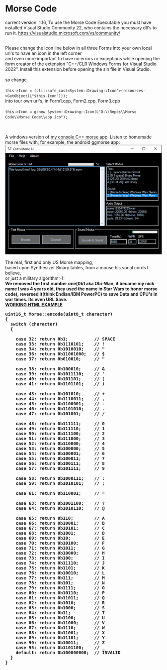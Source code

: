 # Morse Code
current version: 1.16, To use the  Morse Code Executable you must have installed Visual Studio Community 22, who contains the necessary dll's to run it. https://visualstudio.microsoft.com/vs/community/ 

<br>
Please change the Icon line below in all three Forms into your own local url's to have an icon in the left corner
<br> and even more important to have no errors or exceptions while opening the form creator of the extension "C++/CLR Windows Forms for Visual Studio 2022". Install this extension before opening the sln file in Visual Studio.<br><br>
so change <br><code>
this-&gt;Icon = (cli::safe_cast&lt;System::Drawing::Icon^&gt;(resources-&gt;GetObject(L&quot;$this.Icon&quot;)));</code><br>
into tour own url's, in Form1.cpp, Form2.cpp, Form3.cpp<br><code>
this-&gt;Icon = gcnew System::Drawing::Icon(L&quot;D:\\Repos\\Morse Code\\Morse Code\\app.ico&quot;);</code>

<br><br>
A windows version of <a href="https://github.com/RayColt/morse">my console C++ morse app</a>. Listen to homemade morse files with, for example, the android ggmorse app:
<br>
<a href="https://github.com/RayColt/morse/tree/master/cpp"><img src=https://github.com/RayColt/morse/blob/master/cpp/colt-morse.jpg></a>  

The real, first and only US Morse mapping,<br>
      based upon Synthesizer Binary tables, from a mouse his vocal cords I believe,<br>
or just a military  algorithm:-):<br />
        <b>We removed the first number one(0b1 aka Obi-Wan, it became my nick name I was 4 years old, they used the name in Star Wars to honor morse code),
        reversed it(think Endian/IBM PowerPC) 
        to save Data and CPU's in war times. Its even URL Save.<br>
<a href="https://raycolt.github.io/morse/">WORKING HTML EXAMPLE</a><br>
<pre>
uint16_t Morse::encode(uint8_t character) 
{
  switch (character) 
  {
    
    case 32: return 0b1;          // SPACE
    case 33: return 0b1110101;    // !
    case 34: return 0b1010010;    // "
    case 36: return 0b11001000;   // $
    case 37: returm 0b010010;     // "
    
    case 38: return 0b100010;     // &
    case 39: return 0b1011110;    // '
    case 40: return 0b101101;     // (
    case 41: return 0b1101101;    // )

    case 43: return 0b101010;     // +
    case 44: return 0b1110011;    // ,
    case 45: return 0b1100001;    // -
    case 46: return 0b1101010;    // .
    case 47: return 0b101001;     // /

    case 48: return 0b111111;     // 0
    case 49: return 0b111110;     // 1
    case 50: return 0b111100;     // 2
    case 51: return 0b111000;     // 3
    case 52: return 0b110000;     // 4
    case 53: return 0b100000;     // 5
    case 54: return 0b100001;     // 6
    case 55: return 0b100011;     // 7
    case 56: return 0b100111;     // 8
    case 57: return 0b101111;     // 9

    case 58: return 0b1000111;    // :
    case 59: return 0b1010101;    // ;

    case 61: return 0b110001;     // =

    case 63: return 0b1001100;    // ?
    case 64: return 0b1010110;    // @

    case 65: return 0b110;        // A
    case 66: return 0b10001;      // B
    case 67: return 0b10101;      // C
    case 68: return 0b1001;       // D
    case 69: return 0b10;         // E
    case 70: return 0b10100;      // F
    case 71: return 0b1011;       // G
    case 72: return 0b10000;      // H
    case 73: return 0b100;        // I
    case 74: return 0b11110;      // J
    case 75: return 0b1101;       // K
    case 76: return 0b10010;      // L
    case 77: return 0b111;        // M
    case 78: return 0b101;        // N
    case 79: return 0b1111;       // O
    case 80: return 0b10110;      // P
    case 81: return 0b11011;      // Q
    case 82: return 0b1010;       // R
    case 83: return 0b1000;       // S
    case 84: return 0b11;         // T
    case 85: return 0b1100;       // U
    case 86: return 0b11000;      // V
    case 87: return 0b1110;       // W
    case 88: return 0b11001;      // X
    case 89: return 0b11101;      // Y
    case 90: return 0b10011;      // Z
    case 95: return 0b1101100;    // _
    default: return 0b100000000;  // INVALID
  }
}
  </pre>
